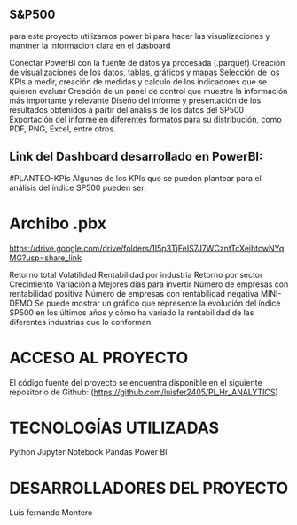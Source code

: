 ## S&P500

para este proyecto utilizamos power bi para hacer las visualizaciones y mantner la informacion clara en el dasboard 

Conectar PowerBI con la fuente de datos ya procesada (.parquet)
Creación de visualizaciones de los datos, tablas, gráficos y mapas
Selección de los KPIs a medir, creación de medidas y calculo de los indicadores que se quieren evaluar
Creación de un panel de control que muestre la información más importante y relevante
Diseño del informe y presentación de los resultados obtenidos a partir del análisis de los datos del SP500
Exportación del informe en diferentes formatos para su distribución, como PDF, PNG, Excel, entre otros.


## Link del Dashboard desarrollado en PowerBI: 


#PLANTEO-KPIs
Algunos de los KPIs que se pueden plantear para el análisis del índice SP500 pueden ser:

# Archibo .pbx
https://drive.google.com/drive/folders/1I5p3TjFeIS7J7WCzntTcXejhtcwNYqMG?usp=share_link

Retorno total
Volatilidad
Rentabilidad por industria
Retorno por sector
Crecimiento
Variación a
Mejores días para invertir
Número de empresas con rentabilidad positiva
Número de empresas con rentabilidad negativa
MINI-DEMO
Se puede mostrar un gráfico que represente la evolución del índice SP500 en los últimos años y cómo ha variado la rentabilidad de las diferentes industrias que lo conforman.

# ACCESO AL PROYECTO
El código fuente del proyecto se encuentra disponible en el siguiente repositorio de Github: (https://github.com/luisfer2405/PI_Hr_ANALYTICS)

# TECNOLOGÍAS UTILIZADAS
Python
Jupyter Notebook
Pandas
Power BI


# DESARROLLADORES DEL PROYECTO
Luis fernando Montero

